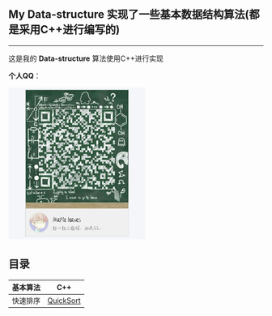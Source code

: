 ## My Data-structure  实现了一些基本数据结构算法(都是采用C++进行编写的)
---

这是我的 **Data-structure** 算法使用C++进行实现

**个人QQ**：

<img src=https://github.com/MappleTT/LeetCode/blob/master/qq.jpg  width=270px height=300px >

## 目录


| **基本算法** | C++ |
|  -- | -- |
|快速排序|[QuickSort](https://github.com/MappleTT/Data-structure/blob/master/QuickSort/main.cpp)|
